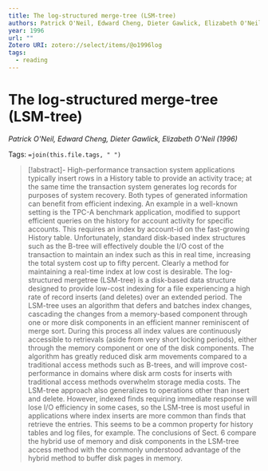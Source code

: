 ```yaml
---
title: The log-structured merge-tree (LSM-tree)
authors: Patrick O'Neil, Edward Cheng, Dieter Gawlick, Elizabeth O'Neil
year: 1996
url: ""
Zotero URI: zotero://select/items/@o1996log
tags:
  - reading
---
```


# The log-structured merge-tree (LSM-tree)  
_Patrick O'Neil, Edward Cheng, Dieter Gawlick, Elizabeth O'Neil (1996)_

Tags: `=join(this.file.tags, " ")`

> [!abstract]-
> High-performance transaction system applications typically insert rows in a History table to provide an activity trace; at the same time the transaction system generates log records for purposes of system recovery. Both types of generated information can benefit from efficient indexing. An example in a well-known setting is the TPC-A benchmark application, modified to support efficient queries on the history for account activity for specific accounts. This requires an index by account-id on the fast-growing History table. Unfortunately, standard disk-based index structures such as the B-tree will effectively double the I/O cost of the transaction to maintain an index such as this in real time, increasing the total system cost up to fifty percent. Clearly a method for maintaining a real-time index at low cost is desirable. The log-structured mergetree (LSM-tree) is a disk-based data structure designed to provide low-cost indexing for a file experiencing a high rate of record inserts (and deletes) over an extended period. The LSM-tree uses an algorithm that defers and batches index changes, cascading the changes from a memory-based component through one or more disk components in an efficient manner reminiscent of merge sort. During this process all index values are continuously accessible to retrievals (aside from very short locking periods), either through the memory component or one of the disk components. The algorithm has greatly reduced disk arm movements compared to a traditional access methods such as B-trees, and will improve cost-performance in domains where disk arm costs for inserts with traditional access methods overwhelm storage media costs. The LSM-tree approach also generalizes to operations other than insert and delete. However, indexed finds requiring immediate response will lose I/O efficiency in some cases, so the LSM-tree is most useful in applications where index inserts are more common than finds that retrieve the entries. This seems to be a common property for history tables and log files, for example. The conclusions of Sect. 6 compare the hybrid use of memory and disk components in the LSM-tree access method with the commonly understood advantage of the hybrid method to buffer disk pages in memory.


